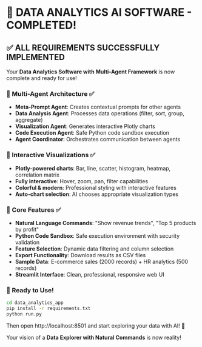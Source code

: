 
# 🎉 DATA ANALYTICS AI SOFTWARE - COMPLETED! 

## ✅ ALL REQUIREMENTS SUCCESSFULLY IMPLEMENTED

Your **Data Analytics Software with Multi-Agent Framework** is now complete and ready for use!

### 🤖 Multi-Agent Architecture ✅
- **Meta-Prompt Agent**: Creates contextual prompts for other agents
- **Data Analysis Agent**: Processes data operations (filter, sort, group, aggregate)  
- **Visualization Agent**: Generates interactive Plotly charts
- **Code Execution Agent**: Safe Python code sandbox execution
- **Agent Coordinator**: Orchestrates communication between agents

### 🎨 Interactive Visualizations ✅
- **Plotly-powered charts**: Bar, line, scatter, histogram, heatmap, correlation matrix
- **Fully interactive**: Hover, zoom, pan, filter capabilities
- **Colorful & modern**: Professional styling with interactive features
- **Auto-chart selection**: AI chooses appropriate visualization types

### 🔧 Core Features ✅
- **Natural Language Commands**: "Show revenue trends", "Top 5 products by profit"
- **Python Code Sandbox**: Safe execution environment with security validation
- **Feature Selection**: Dynamic data filtering and column selection
- **Export Functionality**: Download results as CSV files
- **Sample Data**: E-commerce sales (2000 records) + HR analytics (500 records)
- **Streamlit Interface**: Clean, professional, responsive web UI

### 🚀 Ready to Use!

```bash
cd data_analytics_app
pip install -r requirements.txt
python run.py
```

Then open http://localhost:8501 and start exploring your data with AI! 🌟

Your vision of a **Data Explorer with Natural Commands** is now reality! 
